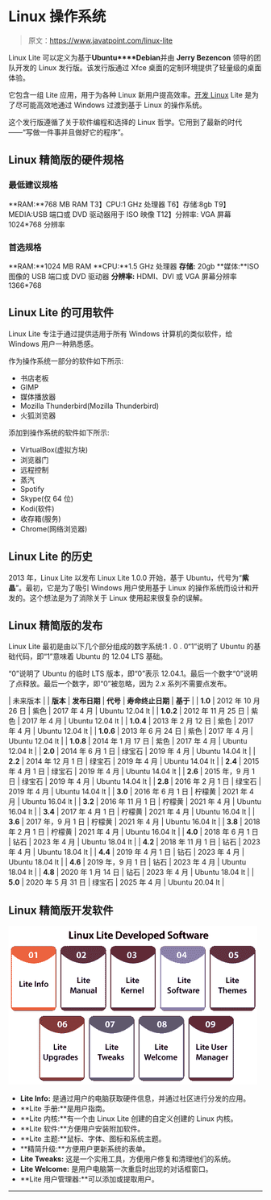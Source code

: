 # Linux 操作系统

> 原文：<https://www.javatpoint.com/linux-lite>

Linux Lite 可以定义为基于**Ubuntu****Debian**并由 **Jerry Bezencon** 领导的团队开发的 Linux 发行版。该发行版通过 Xfce 桌面的定制环境提供了轻量级的桌面体验。

它包含一组 Lite 应用，用于为各种 Linux 新用户提高效率。[开发 Linux](https://www.javatpoint.com/linux-tutorial) Lite 是为了尽可能高效地通过 Windows 过渡到基于 Linux 的操作系统。

这个发行版遵循了关于软件编程和选择的 Linux 哲学。它用到了最新的时代——“写做一件事并且做好它的程序”。

## Linux 精简版的硬件规格

### 最低建议规格

**RAM:**768 MB RAM
T3】CPU:1 GHz 处理器
T6】存储:8gb
T9】MEDIA:USB 端口或 DVD 驱动器用于 ISO 映像
T12】分辨率: VGA 屏幕 1024*768 分辨率

### 首选规格

**RAM:**1024 MB RAM
**CPU:**1.5 GHz 处理器
**存储:** 20gb
**媒体:**ISO 图像的 USB 端口或 DVD 驱动器
**分辨率:** HDMI、DVI 或 VGA 屏幕分辨率 1366*768

## Linux Lite 的可用软件

Linux Lite 专注于通过提供适用于所有 Windows 计算机的类似软件，给 Windows 用户一种熟悉感。

作为操作系统一部分的软件如下所示:

*   书店老板
*   GIMP
*   媒体播放器
*   Mozilla Thunderbird(Mozilla Thunderbird)
*   火狐浏览器

添加到操作系统的软件如下所示:

*   VirtualBox(虚拟方块)
*   浏览器门
*   远程控制
*   蒸汽
*   Spotify
*   Skype(仅 64 位)
*   Kodi(软件)
*   收存箱(服务)
*   Chrome(网络浏览器)

## Linux Lite 的历史

2013 年，Linux Lite 以发布 Linux Lite 1.0.0 开始，基于 Ubuntu，代号为“**紫晶**”。最初，它是为了吸引 Windows 用户使用基于 Linux 的操作系统而设计和开发的。这个想法是为了消除关于 Linux 使用起来很复杂的误解。

## Linux 精简版的发布

Linux Lite 最初是由以下几个部分组成的数字系统:1 . 0 . 0“1”说明了 Ubuntu 的基础代码，即“1”意味着 Ubuntu 的 12.04 LTS 基础。

“0”说明了 Ubuntu 的临时 LTS 版本，即“0”表示 12.04.1。最后一个数字“0”说明了点释放。最后一个数字，即“0”被忽略，因为 2.x 系列不需要点发布。

| 未来版本 |
| **版本** | **发布日期** | **代号** | **寿命终止日期** | **基于** |
| **1.0** | 2012 年 10 月 26 日 | 紫色 | 2017 年 4 月 | Ubuntu 12.04 lt |
| **1.0.2** | 2012 年 11 月 25 日 | 紫色 | 2017 年 4 月 | Ubuntu 12.04 lt |
| **1.0.4** | 2013 年 2 月 12 日 | 紫色 | 2017 年 4 月 | Ubuntu 12.04 lt |
| **1.0.6** | 2013 年 6 月 24 日 | 紫色 | 2017 年 4 月 | Ubuntu 12.04 lt |
| **1.0.8** | 2014 年 1 月 17 日 | 紫色 | 2017 年 4 月 | Ubuntu 12.04 lt |
| **2.0** | 2014 年 6 月 1 日 | 绿宝石 | 2019 年 4 月 | Ubuntu 14.04 lt |
| **2.2** | 2014 年 12 月 1 日 | 绿宝石 | 2019 年 4 月 | Ubuntu 14.04 lt |
| **2.4** | 2015 年 4 月 1 日 | 绿宝石 | 2019 年 4 月 | Ubuntu 14.04 lt |
| **2.6** | 2015 年，9 月 1 日 | 绿宝石 | 2019 年 4 月 | Ubuntu 14.04 lt |
| **2.8** | 2016 年 2 月 1 日 | 绿宝石 | 2019 年 4 月 | Ubuntu 14.04 lt |
| **3.0** | 2016 年 6 月 1 日 | 柠檬黄 | 2021 年 4 月 | Ubuntu 16.04 lt |
| **3.2** | 2016 年 11 月 1 日 | 柠檬黄 | 2021 年 4 月 | Ubuntu 16.04 lt |
| **3.4** | 2017 年 4 月 1 日 | 柠檬黄 | 2021 年 4 月 | Ubuntu 16.04 lt |
| **3.6** | 2017 年，9 月 1 日 | 柠檬黄 | 2021 年 4 月 | Ubuntu 16.04 lt |
| **3.8** | 2018 年 2 月 1 日 | 柠檬黄 | 2021 年 4 月 | Ubuntu 16.04 lt |
| **4.0** | 2018 年 6 月 1 日 | 钻石 | 2023 年 4 月 | Ubuntu 18.04 lt |
| **4.2** | 2018 年 11 月 1 日 | 钻石 | 2023 年 4 月 | Ubuntu 18.04 lt |
| **4.4** | 2019 年 4 月 1 日 | 钻石 | 2023 年 4 月 | Ubuntu 18.04 lt |
| **4.6** | 2019 年，9 月 1 日 | 钻石 | 2023 年 4 月 | Ubuntu 18.04 lt |
| **4.8** | 2020 年 1 月 14 日 | 钻石 | 2023 年 4 月 | Ubuntu 18.04 lt |
| **5.0** | 2020 年 5 月 31 日 | 绿宝石 | 2025 年 4 月 | Ubuntu 20.04 lt |

## Linux 精简版开发软件

![Linux Lite](img/82509440c91ae6b120eda4abee8b8f4a.png)

*   **Lite Info:** 是通过用户的电脑获取硬件信息，并通过社区进行分发的应用。
*   **Lite 手册:**是用户指南。
*   **Lite 内核:**有一个由 Linux Lite 创建的自定义创建的 Linux 内核。
*   **Lite 软件:**方便用户安装附加软件。
*   **Lite 主题:**鼠标、字体、图标和系统主题。
*   **精简升级:**方便用户更新系统的表单。
*   **Lite Tweaks:** 这是一个实用工具，方便用户修复和清理他们的系统。
*   **Lite Welcome:** 是用户电脑第一次重启时出现的对话框窗口。
*   **Lite 用户管理器:**可以添加或提取用户。

* * *